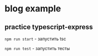 # blog example

## practice typescript-express

`npm run start` - запустить tsс

`npm run test` - запустить тесты